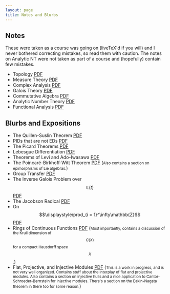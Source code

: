 ```yaml
---
layout: page 
title: Notes and Blurbs
---
```


## Notes 

These were taken as a course was going on (liveTeX'd if you will) and I never bothered correcting mistakes, so read them with caution. The notes on Analytic NT were not taken as part of a course and (hopefully) contain few mistakes. 

* Topology [PDF](https://swayamchube.github.io/research-interests/topology/main.pdf)  
* Measure Theory [PDF](https://swayamchube.github.io/research-interests/measure-theory/main.pdf)
* Complex Analysis [PDF](https://swayamchube.github.io/research-interests/complex-analysis/main.pdf)
* Galois Theory [PDF](https://swayamchube.github.io/research-interests/galois/main.pdf)
* Commutative Algebra [PDF](https://swayamchube.github.io/research-interests/comm-alg/main.pdf)
* Analytic Number Theory [PDF](https://swayamchube.github.io/math/analytic-nt/main.pdf)
* Functional Analysis [PDF](https://swayamchube.github.io/math/functional-analysis/main.pdf)

## Blurbs and Expositions

* The Quillen-Suslin Theorem [PDF](https://swayamchube.github.io/math/quillen-suslin/main.pdf)
* PIDs that are not EDs [PDF](https://swayamchube.github.io/math/PID-not-ED/main.pdf)
* The Picard Theorems [PDF](https://swayamchube.github.io/math/picard/main.pdf)
* Lebesgue Differentiation [PDF](https://swayamchube.github.io/math/lebesgue-differentiation/main.pdf)
* Theorems of Levi and Ado-Iwasawa [PDF](https://swayamchube.github.io/math/levi-ado-iwasawa/main.pdf)
* The Poincaré-Birkhoff-Witt Theorem [PDF](https://swayamchube.github.io/math/pbw/main.pdf) (<small>Also contains a section on epimorphisms of Lie algebras.</small>)
* Group Transfer [PDF](https://swayamchube.github.io/math/transfer/main.pdf)
* The Inverse Galois Problem over $$\mathbb{C}(t)$$ [PDF](https://swayamchube.github.io/math/igp-ct/main.pdf)
* The Jacobson Radical [PDF](https://swayamchube.github.io/math/jacobson-radical/main.pdf)
* On $$\displaystyle\prod_{i = 1}^\infty\mathbb{Z}$$ [PDF](https://swayamchube.github.io/math/prod-z-not-free/main.pdf)
* Rings of Continuous Functions [PDF](https://swayamchube.github.io/math/rings-cts-functions/main.pdf) (<small>Most importantly, contains a discussion of the Krull dimension of $$C(X)$$ for a compact Hausdorff space $$X$$.</small>)
* Flat, Projective, and Injective Modules [PDF](https://swayamchube.github.io/math/free-proj-flat/main.pdf) (<small>This is a work in progress, and is not very well organized. Contains stuff about the interplay of flat and projective modules. Also contains a section on injective hulls and a nice application to Cantor-Schroeder-Bernstein for injective modules. There's a section on the Eakin-Nagata theorem in there too for some reason.</small>)
